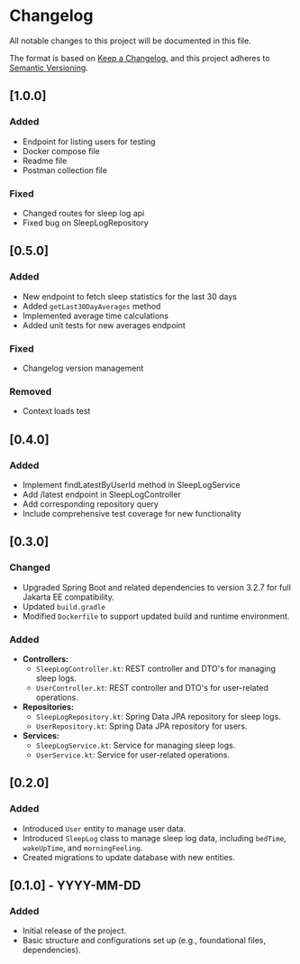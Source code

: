 # Changelog

All notable changes to this project will be documented in this file.

The format is based on [Keep a Changelog](https://keepachangelog.com/), and this project adheres to [Semantic Versioning](https://semver.org/).

## [1.0.0]

### Added
- Endpoint for listing users for testing
- Docker compose file
- Readme file
- Postman collection file

### Fixed
- Changed routes for sleep log api
- Fixed bug on SleepLogRepository

## [0.5.0]

### Added
- New endpoint to fetch sleep statistics for the last 30 days
- Added `getLast30DayAverages` method
- Implemented average time calculations
- Added unit tests for new averages endpoint

### Fixed
- Changelog version management

### Removed
- Context loads test

## [0.4.0]

### Added

- Implement findLatestByUserId method in SleepLogService
- Add /latest endpoint in SleepLogController
- Add corresponding repository query
- Include comprehensive test coverage for new functionality

## [0.3.0]
### Changed
- Upgraded Spring Boot and related dependencies to version 3.2.7 for full Jakarta EE compatibility.
- Updated `build.gradle`
- Modified `Dockerfile` to support updated build and runtime environment.

### Added
- **Controllers:**
    - `SleepLogController.kt`: REST controller and DTO's for managing sleep logs.
    - `UserController.kt`: REST controller and DTO's for user-related operations.
- **Repositories:**
    - `SleepLogRepository.kt`: Spring Data JPA repository for sleep logs.
    - `UserRepository.kt`: Spring Data JPA repository for users.
- **Services:**
    - `SleepLogService.kt`: Service for managing sleep logs.
    - `UserService.kt`: Service for user-related operations.

## [0.2.0]
### Added
- Introduced `User` entity to manage user data.
- Introduced `SleepLog` class to manage sleep log data, including `bedTime`, `wakeUpTime`, and `morningFeeling`.
- Created migrations to update database with new entities.

## [0.1.0] - YYYY-MM-DD
### Added
- Initial release of the project.
- Basic structure and configurations set up (e.g., foundational files, dependencies).